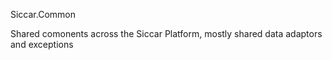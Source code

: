 ﻿Siccar.Common

Shared comonents across the Siccar Platform, mostly shared data adaptors and exceptions 
